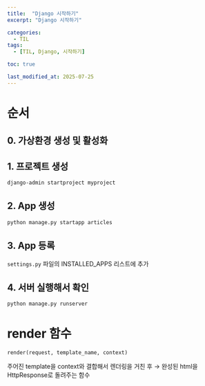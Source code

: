 ```yaml
---
title:  "Django 시작하기"
excerpt: "Django 시작하기"

categories:
  - TIL
tags:
  - [TIL, Django, 시작하기]

toc: true

last_modified_at: 2025-07-25
---
```


# 순서
## 0. 가상환경 생성 및 활성화 
## 1. 프로젝트 생성

```bash
django-admin startproject myproject
```


## 2. App 생성

```bash
python manage.py startapp articles
```

## 3. App 등록
`settings.py` 파일의 INSTALLED_APPS 리스트에 추가

## 4. 서버 실행해서 확인
```bash
python manage.py runserver
```

# render 함수
```
render(request, template_name, context)
```

주어진 template을 context와 결합해서 렌더링을 거친 후 → 완성된 html을 HttpResponse로 돌려주는 함수